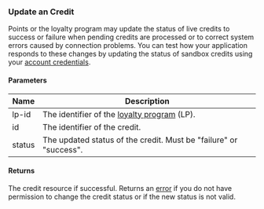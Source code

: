 ### Update an Credit

Points or the loyalty program may update the status of live credits to success or failure when pending credits are processed or to correct system errors caused by connection problems. You can test how your application responds to these changes by updating the status of sandbox credits using your [account credentials](#account-credentials).

#### Parameters

<table>
    <thead>
        <tr>
            <th>Name</th>
            <th>Description</th>
        </tr>
    </thead>
    <tbody>
        <tr>
            <td>lp-id</td>
            <td>The identifier of the <a href=#loyalty-programs>loyalty program</a> (LP).</td>
        </tr>
        <tr>
            <td>id</td>
            <td>The identifier of the credit.</td>
        </tr>
        <tr>
            <td>status</td>
            <td>The updated status of the credit. Must be "failure" or "success".</td>
        </tr>
    </tbody>
</table>

#### Returns

The credit resource if successful. Returns an [error](./?doc=reference-manual#errors) if you do not have permission to change the credit status or if the new status is not valid.













